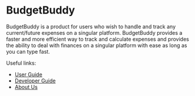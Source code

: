 # BudgetBuddy
BudgetBuddy is a product for users who wish to handle and track any current/future expenses on a singular platform.
BudgetBuddy provides a faster and more efficient way to track and calculate expenses and provides the ability
to deal with finances on a singular platform with ease as long as you can type fast.

Useful links:
* [User Guide](UserGuide.md)
* [Developer Guide](DeveloperGuide.md)
* [About Us](AboutUs.md)
